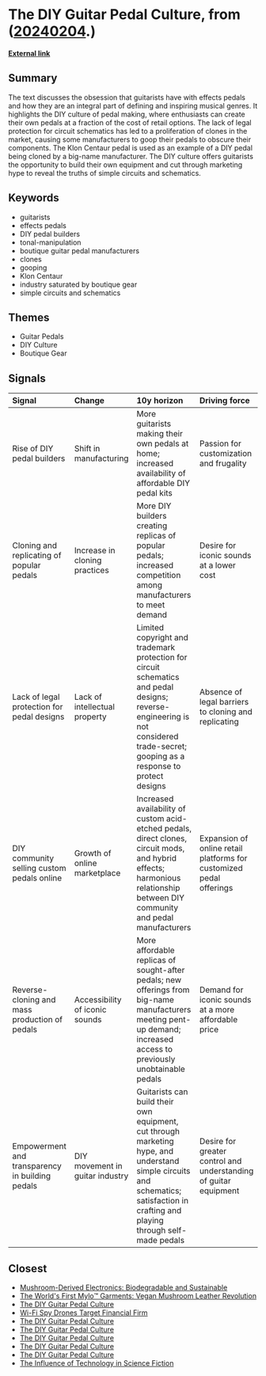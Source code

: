# __The DIY Guitar Pedal Culture__, from ([20240204](https://kghosh.substack.com/p/20240204).)

__[External link](https://whyisthisinteresting.substack.com/p/the-diy-guitar-pedal-culture-edition?utm_source=post-email-title&publication_id=7000&post_id=141019309&utm_campaign=email-post-title&isFreemail=true&r=1fskip&utm_medium=email)__



## Summary

The text discusses the obsession that guitarists have with effects pedals and how they are an integral part of defining and inspiring musical genres. It highlights the DIY culture of pedal making, where enthusiasts can create their own pedals at a fraction of the cost of retail options. The lack of legal protection for circuit schematics has led to a proliferation of clones in the market, causing some manufacturers to goop their pedals to obscure their components. The Klon Centaur pedal is used as an example of a DIY pedal being cloned by a big-name manufacturer. The DIY culture offers guitarists the opportunity to build their own equipment and cut through marketing hype to reveal the truths of simple circuits and schematics.

## Keywords

* guitarists
* effects pedals
* DIY pedal builders
* tonal-manipulation
* boutique guitar pedal manufacturers
* clones
* gooping
* Klon Centaur
* industry saturated by boutique gear
* simple circuits and schematics

## Themes

* Guitar Pedals
* DIY Culture
* Boutique Gear

## Signals

| Signal                                          | Change                          | 10y horizon                                                                                                                                                                        | Driving force                                                       |
|:------------------------------------------------|:--------------------------------|:-----------------------------------------------------------------------------------------------------------------------------------------------------------------------------------|:--------------------------------------------------------------------|
| Rise of DIY pedal builders                      | Shift in manufacturing          | More guitarists making their own pedals at home; increased availability of affordable DIY pedal kits                                                                               | Passion for customization and frugality                             |
| Cloning and replicating of popular pedals       | Increase in cloning practices   | More DIY builders creating replicas of popular pedals; increased competition among manufacturers to meet demand                                                                    | Desire for iconic sounds at a lower cost                            |
| Lack of legal protection for pedal designs      | Lack of intellectual property   | Limited copyright and trademark protection for circuit schematics and pedal designs; reverse-engineering is not considered trade-secret; gooping as a response to protect designs  | Absence of legal barriers to cloning and replicating                |
| DIY community selling custom pedals online      | Growth of online marketplace    | Increased availability of custom acid-etched pedals, direct clones, circuit mods, and hybrid effects; harmonious relationship between DIY community and pedal manufacturers        | Expansion of online retail platforms for customized pedal offerings |
| Reverse-cloning and mass production of pedals   | Accessibility of iconic sounds  | More affordable replicas of sought-after pedals; new offerings from big-name manufacturers meeting pent-up demand; increased access to previously unobtainable pedals              | Demand for iconic sounds at a more affordable price                 |
| Empowerment and transparency in building pedals | DIY movement in guitar industry | Guitarists can build their own equipment, cut through marketing hype, and understand simple circuits and schematics; satisfaction in crafting and playing through self-made pedals | Desire for greater control and understanding of guitar equipment    |

## Closest

* [Mushroom-Derived Electronics: Biodegradable and Sustainable](58b1d4282237f41c4a33e71179c1ea4b)
* [The World's First Mylo™️ Garments: Vegan Mushroom Leather Revolution](babc175f444c7c8a095e0739f8ca9f96)
* [The DIY Guitar Pedal Culture](b672b9a9458bf4b6ff09e1bd6eb49a74)
* [Wi-Fi Spy Drones Target Financial Firm](20ad49fa494b31286502efcbf6e22d9a)
* [The DIY Guitar Pedal Culture](b672b9a9458bf4b6ff09e1bd6eb49a74)
* [The DIY Guitar Pedal Culture](b672b9a9458bf4b6ff09e1bd6eb49a74)
* [The DIY Guitar Pedal Culture](b672b9a9458bf4b6ff09e1bd6eb49a74)
* [The DIY Guitar Pedal Culture](b672b9a9458bf4b6ff09e1bd6eb49a74)
* [The DIY Guitar Pedal Culture](b672b9a9458bf4b6ff09e1bd6eb49a74)
* [The Influence of Technology in Science Fiction](98e4c4dae06ea72f38c74a55b3485d14)